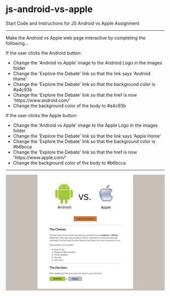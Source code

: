 # js-android-vs-apple
Start Code and Instructions for JS Android vs Apple Assignment
<hr>

<p>Make the Android vs Apple web page interactive by completing the following...</p>



<p>If the user clicks the Android button:</p>
<ul>
  <li>Change the 'Android vs Apple' image to the Android Logo in the images folder</li>
  <li>Change the 'Explore the Debate' link so that the link says 'Android Home'</li>
  <li>Change the 'Explore the Debate' link so that the background color is #a4c93b</li>
  <li>Change the 'Explore the Debate' link so that the href is now 'https://www.android.com/'</li>
  <li>Change the background color of the body to #a4c93b</li>
</ul>



<p>If the user clicks the Apple button:</p>
<ul>
  <li>Change the 'Android vs Apple' image to the Apple Logo in the images folder</li>
  <li>Change the 'Explore the Debate' link so that the link says 'Apple Home'</li>
  <li>Change the 'Explore the Debate' link so that the background color is #b6bcca</li>
  <li>Change the 'Explore the Debate' link so that the href is now 'https://www.apple.com/'</li>
  <li>Change the background color of the body to #b6bcca</li>
</ul>

<hr>
<img src='images/android-vs-apple-screenshot.png'>
